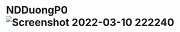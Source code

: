 # NDDuongP0![Screenshot 2022-03-10 222240](https://user-images.githubusercontent.com/101342734/157694894-aa1a6030-7594-4c4b-92e1-dd54f2e25497.png)
